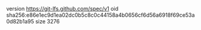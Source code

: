 version https://git-lfs.github.com/spec/v1
oid sha256:e86e1ec9d1ea02dc0b5c8c0c44158a4b0656cf6d56a6918f69ce53a0d82b1a95
size 3276
